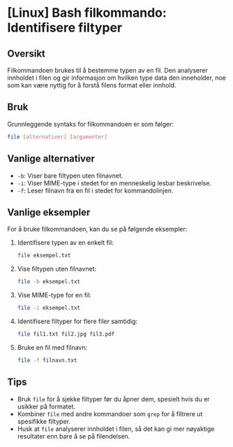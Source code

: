 # [Linux] Bash filkommando: Identifisere filtyper

## Oversikt
Filkommandoen brukes til å bestemme typen av en fil. Den analyserer innholdet i filen og gir informasjon om hvilken type data den inneholder, noe som kan være nyttig for å forstå filens format eller innhold.

## Bruk
Grunnleggende syntaks for filkommandoen er som følger:
```bash
file [alternativer] [argumenter]
```

## Vanlige alternativer
- `-b`: Viser bare filtypen uten filnavnet.
- `-i`: Viser MIME-type i stedet for en menneskelig lesbar beskrivelse.
- `-f`: Leser filnavn fra en fil i stedet for kommandolinjen.

## Vanlige eksempler
For å bruke filkommandoen, kan du se på følgende eksempler:

1. Identifisere typen av en enkelt fil:
   ```bash
   file eksempel.txt
   ```

2. Vise filtypen uten filnavnet:
   ```bash
   file -b eksempel.txt
   ```

3. Vise MIME-type for en fil:
   ```bash
   file -i eksempel.txt
   ```

4. Identifisere filtyper for flere filer samtidig:
   ```bash
   file fil1.txt fil2.jpg fil3.pdf
   ```

5. Bruke en fil med filnavn:
   ```bash
   file -f filnavn.txt
   ```

## Tips
- Bruk `file` for å sjekke filtyper før du åpner dem, spesielt hvis du er usikker på formatet.
- Kombiner `file` med andre kommandoer som `grep` for å filtrere ut spesifikke filtyper.
- Husk at `file` analyserer innholdet i filen, så det kan gi mer nøyaktige resultater enn bare å se på filendelsen.
